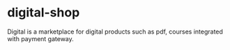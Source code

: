 # digital-shop
Digital is a marketplace for digital products such as pdf, courses integrated with payment gateway.
